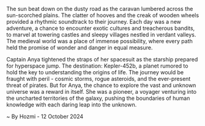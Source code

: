 
The sun beat down on the dusty road as the caravan lumbered across the sun-scorched plains.  The clatter of hooves and the creak of wooden wheels provided a rhythmic soundtrack to their journey.  Each day was a new adventure, a chance to encounter exotic cultures and treacherous bandits, to marvel at towering castles and sleepy villages nestled in verdant valleys. The medieval world was a place of immense possibility, where every path held the promise of wonder and danger in equal measure.

Captain Anya tightened the straps of her spacesuit as the starship prepared for hyperspace jump.  The destination: Kepler-452b, a planet rumored to hold the key to understanding the origins of life.  The journey would be fraught with peril - cosmic storms, rogue asteroids, and the ever-present threat of pirates. But for Anya, the chance to explore the vast and unknown universe was a reward in itself.  She was a pioneer, a voyager venturing into the uncharted territories of the galaxy, pushing the boundaries of human knowledge with each daring leap into the unknown. 

~ By Hozmi - 12 October 2024
